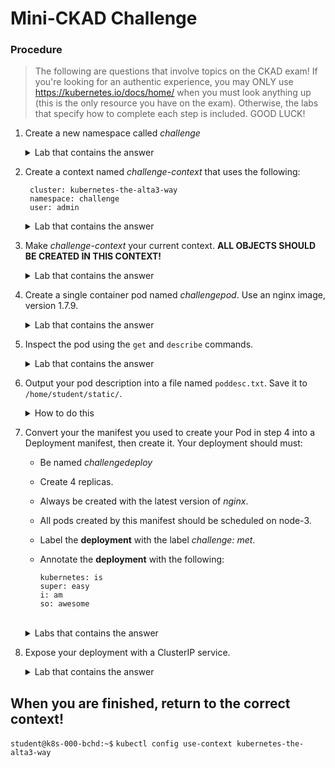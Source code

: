# Mini-CKAD Challenge

### Procedure
>The following are questions that involve topics on the CKAD exam! If you're looking for an authentic experience, you may ONLY use https://kubernetes.io/docs/home/ when you must look anything up (this is the only resource you have on the exam). Otherwise, the labs that specify how to complete each step is included. GOOD LUCK!

1. Create a new namespace called *challenge*
    <br>
    <details><summary>Lab that contains the answer</summary>
    See Lab 03
    </details>
0. Create a context named *challenge-context* that uses the following:

        cluster: kubernetes-the-alta3-way
        namespace: challenge
        user: admin

    <details><summary>Lab that contains the answer</summary>
    See Lab 05
    </details>
0. Make *challenge-context* your current context. **ALL OBJECTS SHOULD BE CREATED IN THIS CONTEXT!**
    <br>
    <details><summary>Lab that contains the answer</summary>
    See Lab 05
    </details>   

0. Create a single container pod named *challengepod*. Use an nginx image, version 1.7.9.
    <br>
    <details><summary>Lab that contains the answer</summary>
    See Lab 08
    </details>
0. Inspect the pod using the `get` and `describe` commands.
    <br>
    <details><summary>Lab that contains the answer</summary>
    See Labs 06 & 07
    </details>
0. Output your pod description into a file named `poddesc.txt`. Save it to `/home/student/static/`.
    <br>
    <details><summary>How to do this</summary>
    kubectl describe pod challengepod > ~/home/student/static/poddesc.txt
    </details>

0. Convert your the manifest you used to create your Pod in step 4 into a Deployment manifest, then create it. Your deployment should must:
    - Be named *challengedeploy*
    - Create 4 replicas.
    - Always be created with the latest version of *nginx*.
    - All pods created by this manifest should be scheduled on node-3.
    - Label the **deployment** with the label *challenge: met*.
    - Annotate the **deployment** with the following:
    
          kubernetes: is
          super: easy
          i: am
          so: awesome
          
    <br>
    <details><summary>Labs that contains the answer</summary>
    See Labs 12, 13, and 16
    </details>
0. Expose your deployment with a ClusterIP service.
    <details><summary>Lab that contains the answer</summary>
    See Lab 30
    </details>
    
## When you are finished, return to the correct context!

`student@k8s-000-bchd:~$` `kubectl config use-context kubernetes-the-alta3-way`
